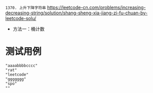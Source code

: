 
`1370. 上升下降字符串` https://leetcode-cn.com/problems/increasing-decreasing-string/solution/shang-sheng-xia-jiang-zi-fu-chuan-by-leetcode-solu/
- 方法一：桶计数

# 测试用例

```
"aaaabbbbcccc"
"rat"
"leetcode"
"ggggggg"
"spo"
""
```
